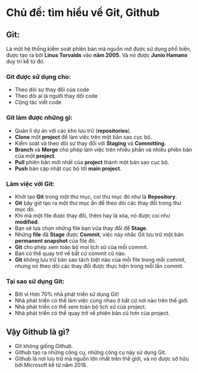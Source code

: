 # Chủ đề: tìm hiểu về Git, Github

## Git: 

Là một hệ thống kiểm soát phiên bản mã nguồn mở được sử dụng phổ biến, được tạo ra bởi **Linus Torvalds** vào **năm 2005**. Và nó được **Junio Hamano** duy trì
kể từ đó.

### Git được sử dụng cho:

- Theo dõi sự thay đổi của code
- Theo dõi ai là người thay dổi code
- Cộng tác viết code

### Git làm được những gì:

- Quản lí dự án với các kho lưu trữ (**repositories**).
- **Clone** một **project** để làm việc trên một bản sao cục bộ.
- Kiểm soát và theo dõi sự thay đổi với **Staging** và **Committing**.
- **Branch** và **Merge** cho phép làm việc trên nhiều phần và nhiều phiên bản của một **project**.
- **Pull** phiên bản mới nhất của **project** thành một bản sao cục bộ.
- **Push** bản cập nhật cục bộ tới **main project**.

### Làm việc với Git:

- Khởi tạo **Git** trong một thư mục, coi thư mục đó như là **Repository**.
- **Git** bây giờ tạo ra một thư mục ẩn để theo dõi các thay đổi trong thư mục đó.
- Khi mà một file được thay đổi, thêm hay là xóa, nó được coi như **modified**.
- Bạn sẽ lựa chọn những file bạn vừa thay đổi để **Stage**.
- Những **file** đã **Stage** được **Commit**, việc này nhắc Git lưu trữ một bản **permanent snapshot** của file đó.
- **Git** cho phép xem toàn bộ mọi lịch sử của mỗi commit.
- Bạn có thể quay trở về bất cứ commit cũ nào.
- **Git** không lưu trữ bản sao tách biệt nào của mỗi file trong mỗi commit, nhưng nó theo dõi các thay đổi được thực hiện trong mỗi lần commit. 


### Tại sao sử dụng Git:

- Bởi vì Hơn 70% nhà phát triển sử dụng Git!
- Nhà phát triển có thể làm việc cùng nhau ở bất cứ nơi nào trên thế giới.
- Nhà phát triển có thể xem toàn bộ lịch sử của project.
- Nhà phát triển có thể quay trở về phiên bản cũ hơn của project.

## Vậy Github là gì?

- Git không giống Github.
- Github tạo ra những công cụ, những công cụ này sử dụng Git.
- Github là nơi lưu trữ mã nguồn lớn nhất trên thế giới, và nó được sở hữu bởi Microsoft kể từ năm 2018.
